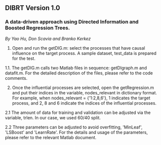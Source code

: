 ## DIBRT Version 1.0

### A data-driven approach using Directed Information and Boosted Regression Trees. 
*By Yao Hu, Don Scavia and Branko Kerkez* 

1. Open and run the getDIG.m: select the processes that have causal influence on the 
target process. A sample dataset, test_data is prepared for the test.

1.1. The getDIG.m calls two Matlab files in sequence: getDIgraph.m and datafit.m. For the 
detailed description of the files, please refer to the code comments.

2. Once the influential processes are selected, open the getRegression.m and put their indices 
in the variable, nodes_relevant in dictionary format. For example, when nodes_relevant = {'1:2,8,6'},
1 indicates the target process, and 2, 8 and 6 indicate the indices of the influential processes.

2.1 The amount of data for training and validation can be adjusted via the variable, trlen. In our case,
we used 60/40 split.

2.2 Three parameters can be adjusted to avoid overfitting, 'MinLeaf', 'LSBoost' and 'LearnRate'. 
For the details and usage of the parameters, please refer to the relevant Matlab document.
